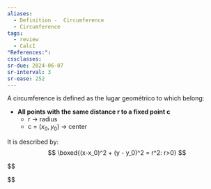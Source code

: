 ```yaml
---
aliases:
  - Definition -  Circumference
  - Circumference
tags:
  - review
  - CalcI
"References:": 
cssclasses:
sr-due: 2024-06-07
sr-interval: 3
sr-ease: 252
---
```

A circumference is defined as the lugar geométrico to which belong: 
+ **All points with the same distance r to a fixed point c**
	+ r → radius
	+ c = ($x_0,y_0$) → center

It is described by: 
$$
\boxed{(x-x_0)^2 + (y - y_0)^2 = r^2: r>0}
$$


$$

$$
